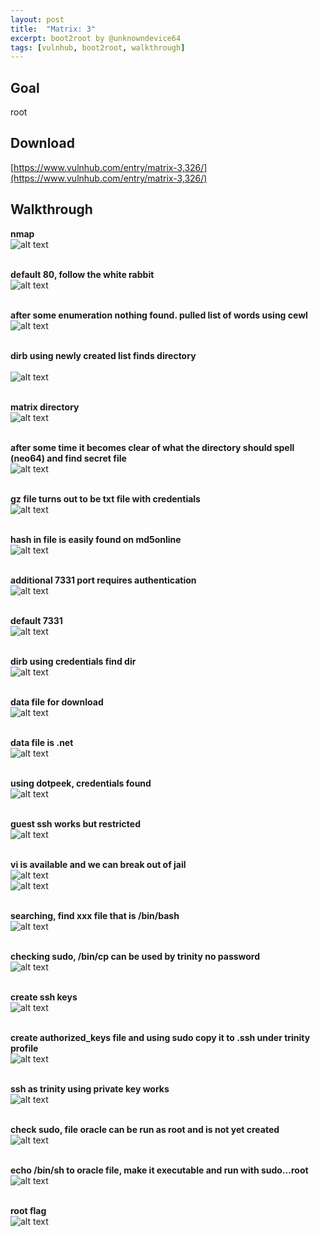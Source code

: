 ```yaml
---
layout: post
title:  "Matrix: 3"
excerpt: boot2root by @unknowndevice64
tags: [vulnhub, boot2root, walkthrough]
---
```


## Goal #
root

## Download #
[https://www.vulnhub.com/entry/matrix-3,326/](https://www.vulnhub.com/entry/matrix-3,326/)

## Walkthrough #

**nmap**
<br>![alt text](../vulnhub/Matrix_3/nmap.png)
<br><br>

**default 80, follow the white rabbit**
<br>![alt text](../vulnhub/Matrix_3/default80.png)
<br><br>

**after some enumeration nothing found. pulled list of words using cewl**
<br>![alt text](../vulnhub/Matrix_3/cewl.png)
<br><br>

**dirb using newly created list finds directory**<br>
<br>![alt text](../vulnhub/Matrix_3/dirb.png)
<br><br>

**matrix directory**
<br>![alt text](../vulnhub/Matrix_3/matrix_dir.png)
<br><br>

**after some time it becomes clear of what the directory should spell (neo64) and find secret file**
<br>![alt text](../vulnhub/Matrix_3/secret_dir.png)
<br><br>

**gz file turns out to be txt file with credentials**
<br>![alt text](../vulnhub/Matrix_3/secret.png)
<br><br>

**hash in file is easily found on md5online**
<br>![alt text](../vulnhub/Matrix_3/md5de.png)
<br><br>

**additional 7331 port requires authentication**
<br>![alt text](../vulnhub/Matrix_3/port7331.png)
<br><br>

**default 7331**
<br>![alt text](../vulnhub/Matrix_3/default7331.png)
<br><br>

**dirb using credentials find dir**
<br>![alt text](../vulnhub/Matrix_3/dirb_7331.png)
<br><br>

**data file for download**
<br>![alt text](../vulnhub/Matrix_3/data_dir.png)
<br><br>

**data file is .net**
<br>![alt text](../vulnhub/Matrix_3/data_file.png)
<br><br>

**using dotpeek, credentials found**
<br>![alt text](../vulnhub/Matrix_3/dotpeek.png)
<br><br>

**guest ssh works but restricted**
<br>![alt text](../vulnhub/Matrix_3/guest_ssh.png)
<br><br>

**vi is available and we can break out of jail**
<br>![alt text](../vulnhub/Matrix_3/vi_binsh.png)
<br>![alt text](../vulnhub/Matrix_3/jail_escape.png)
<br><br>

**searching, find xxx file that is /bin/bash**
<br>![alt text](../vulnhub/Matrix_3/jail_escape2.png)
<br><br>

**checking sudo, /bin/cp can be used by trinity no password**
<br>![alt text](../vulnhub/Matrix_3/sudo.png)
<br><br>

**create ssh keys**
<br>![alt text](../vulnhub/Matrix_3/ssh_keygen.png)
<br><br>

**create authorized_keys file and using sudo copy it to .ssh under trinity profile**
<br>![alt text](../vulnhub/Matrix_3/authorized_keys.png)
<br><br>

**ssh as trinity using private key works**
<br>![alt text](../vulnhub/Matrix_3/trinity_ssh.png)
<br><br>

**check sudo, file oracle can be run as root and is not yet created**
<br>![alt text](../vulnhub/Matrix_3/sudo_trinity.png)
<br><br>

**echo /bin/sh to oracle file, make it executable and run with sudo...root**
<br>![alt text](../vulnhub/Matrix_3/root.png)
<br><br>

**root flag**
<br>![alt text](../vulnhub/Matrix_3/root_flag.png)
<br><br>
